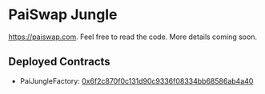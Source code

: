 # PaiSwap Jungle

https://paiswap.com. Feel free to read the code. More details coming soon.

## Deployed Contracts

- PaiJungleFactory: [0x6f2c870f0c131d90c9336f08334bb68586ab4a40](https://bscscan.com/address/0x6f2c870f0c131d90c9336f08334bb68586ab4a40)
